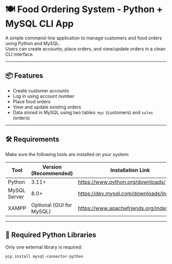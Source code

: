 # 🍽️ Food Ordering System - Python + MySQL CLI App

A simple command-line application to manage customers and food orders using Python and MySQL.  
Users can create accounts, place orders, and view/update orders in a clean CLI interface.

---

## 📦 Features

- Create customer accounts
- Log in using account number
- Place food orders
- View and update existing orders
- Data stored in MySQL using two tables: `myc` (customers) and `sales` (orders)

---

## 🛠️ Requirements

Make sure the following tools are installed on your system:

| Tool         | Version (Recommended) | Installation Link                         |
|--------------|------------------------|-------------------------------------------|
| Python       | 3.11+                  | https://www.python.org/downloads/         |
| MySQL Server | 8.0+                   | https://dev.mysql.com/downloads/installer/ |
| XAMPP        | Optional (GUI for MySQL) | https://www.apachefriends.org/index.html |

---

## 🧰 Required Python Libraries

Only one external library is required:

```bash
pip install mysql-connector-python
